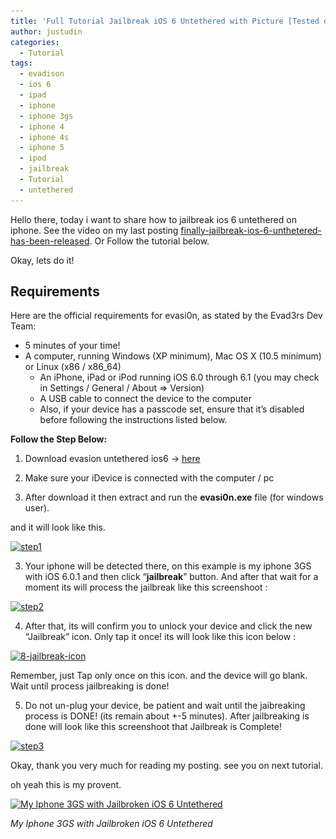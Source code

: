 ```yaml
---
title: 'Full Tutorial Jailbreak iOS 6 Untethered with Picture [Tested on My Iphone 3GS]'
author: justudin
categories:
  - Tutorial
tags:
  - evadison
  - ios 6
  - ipad
  - iphone
  - iphone 3gs
  - iphone 4
  - iphone 4s
  - iphone 5
  - ipod
  - jailbreak
  - Tutorial
  - untethered
---
```

Hello there, today i want to share how to jailbreak ios 6 untethered on iphone. See the video on my last posting <a href="http://justudin.wordpress.com/2013/02/05/finally-jailbreak-ios-6-unthetered-has-been-released/" target="_blank">finally-jailbreak-ios-6-unthetered-has-been-released</a>. Or Follow the tutorial below.

Okay, lets do it!

## Requirements

Here are the official requirements for evasi0n, as stated by the Evad3rs Dev Team:

* 5 minutes of your time!
* A computer, running Windows (XP minimum), Mac OS X (10.5 minimum) or Linux (x86 / x86_64)
    * An iPhone, iPad or iPod running iOS 6.0 through 6.1 (you may check in Settings / General / About => Version)
    * A USB cable to connect the device to the computer
    * Also, if your device has a passcode set, ensure that it’s disabled before following the instructions listed below.

**Follow the Step Below:**

1. Download evasion untethered ios6 -> <a href="https://8e179eef-a-62cb3a1a-s-sites.googlegroups.com/site/evad3rs/evasi0n-win-1.0-3c53ba10e2448d311b0f4157f2d7eb568f106c4f-release.zip?attachauth=ANoY7cq1vF-RBek0ZfP1UNnRX4vzP4v5S917qAwu3jNqgAJRBu215pDF0sCRXcZWP7NYKqwXovIFFDNOTzV9wCmCNtqUGNTEyOXVNx8hCD8aYCcAmKFCNRfzTWvr1phdgmimLHLlRxN5kfpgs-xJTI2mXUirbHuOYbdp_sw8y3Je9mFnGYzQlgiMQG7TZUU7-HpQfsMX1oW9e82qNlKDo7x2Gv21mfUxABp3kCXfuW0FE8ie-n6VVhV7oV6vrUpott9X2q0DCXGHhpx593XT1zWd7Pk4uN4o2w%3D%3D&attredirects=0" target="_blank">here</a>

2. Make sure your iDevice is connected with the computer / pc

3. After download it then extract and run the **evasi0n.exe** file (for windows user).

and it will look like this.

[<img class="aligncenter size-full wp-image-102" alt="step1" src="/files/uploads/2013/02/step1.png" width="486" height="345" srcset="/files/uploads/2013/02/step1-300x213.png 300w, /files/uploads/2013/02/step1.png 486w" sizes="(max-width: 486px) 100vw, 486px" />](/files/uploads/2013/02/step1.png)

3. Your iphone will be detected there, on this example is my iphone 3GS with iOS 6.0.1 and then click &#8220;**jailbreak**&#8221; button. And after that wait for a moment its will process the jailbreak like this screenshoot :

[<img class="aligncenter size-large wp-image-103" alt="step2" src="/files/uploads/2013/02/step2.png?w=486" width="486" height="345" srcset="/files/uploads/2013/02/step2-300x213.png 300w, /files/uploads/2013/02/step2.png 486w" sizes="(max-width: 486px) 100vw, 486px" />](/files/uploads/2013/02/step2.png)

4. After that, its will confirm you to unlock your device and click the new &#8220;Jailbreak&#8221; icon. Only tap it once! its will look like this icon below :<figure id="attachment_105" style="width: 625px" class="wp-caption aligncenter">

[<img class="size-large wp-image-105" alt="8-jailbreak-icon" src="/files/uploads/2013/02/8-jailbreak-icon.jpg?w=625" width="625" height="197" srcset="/files/uploads/2013/02/8-jailbreak-icon-300x95.jpg 300w, /files/uploads/2013/02/8-jailbreak-icon.jpg 640w" sizes="(max-width: 625px) 100vw, 625px" />](/files/uploads/2013/02/8-jailbreak-icon.jpg)<figcaption class="wp-caption-text">Remember, just Tap only once on this icon. and the device will go blank. Wait until process jailbreaking is done!</figcaption></figure> 

5. Do not un-plug your device, be patient and wait until the jaibreaking process is DONE! (its remain about +-5 minutes). After jailbreaking is done will look like this screenshoot that Jailbreak is Complete!

[<img class="aligncenter size-large wp-image-104" alt="step3" src="/files/uploads/2013/02/step3.png?w=486" width="486" height="345" srcset="/files/uploads/2013/02/step3-300x213.png 300w, /files/uploads/2013/02/step3.png 486w" sizes="(max-width: 486px) 100vw, 486px" />](/files/uploads/2013/02/step3.png)

Okay, thank you very much for reading my posting. see you on next tutorial.

oh yeah this is my provent.



[<img class="size-full wp-image-107" alt="My Iphone 3GS with Jailbroken iOS 6 Untethered" src="/files/uploads/2013/02/img_0062.png" width="320" height="480" srcset="/files/uploads/2013/02/img_0062-200x300.png 200w, /files/uploads/2013/02/img_0062.png 320w" sizes="(max-width: 320px) 100vw, 320px" />](/files/uploads/2013/02/img_0062.png)

*My Iphone 3GS with Jailbroken iOS 6 Untethered*
